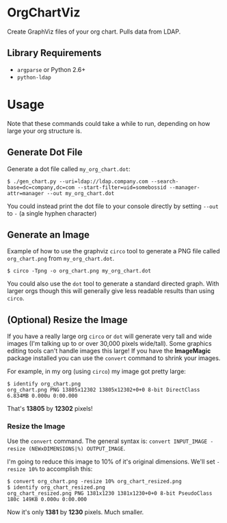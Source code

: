 # OrgChartViz

Create GraphViz files of your org chart. Pulls data from LDAP.

## Library Requirements

* `argparse` or Python 2.6+
* `python-ldap`


# Usage

Note that these commands could take a while to run, depending on how
large your org structure is.

## Generate Dot File

Generate a dot file called `my_org_chart.dot`:

    $ ./gen_chart.py --uri=ldap://ldap.company.com --search-base=dc=company,dc=com --start-filter=uid=somebossid --manager-attr=manager --out my_org_chart.dot

You could instead print the dot file to your console directly by
setting `--out` to `-` (a single hyphen character)

## Generate an Image

Example of how to use the graphviz `circo` tool to generate a PNG file called `org_chart.png` from `my_org_chart.dot`.

    $ circo -Tpng -o org_chart.png my_org_chart.dot

You could also use the `dot` tool to generate a standard directed
graph. With larger orgs though this will generally give less readable
results than using `circo`.

## (Optional) Resize the Image

If you have a really large org `circo` or `dot` will generate very
tall and wide images (I'm talking up to or over 30,000 pixels
wide/tall). Some graphics editing tools can't handle images this
large! If you have the **ImageMagic** package installed you can use
the `convert` command to shrink your images.

For example, in my org (using `circo`) my image got pretty large:

    $ identify org_chart.png
    org_chart.png PNG 13805x12302 13805x12302+0+0 8-bit DirectClass 6.834MB 0.000u 0:00.000

That's **13805** by **12302** pixels!

### Resize the Image

Use the `convert` command. The general syntax is: `convert INPUT_IMAGE
-resize (NEWxDIMENSIONS|%) OUTPUT_IMAGE`.

I'm going to reduce this image to 10% of it's original
dimensions. We'll set `-resize 10%` to accomplish this:

    $ convert org_chart.png -resize 10% org_chart_resized.png
    $ identify org_chart_resized.png
    org_chart_resized.png PNG 1381x1230 1381x1230+0+0 8-bit PseudoClass 180c 149KB 0.000u 0:00.000

Now it's only **1381** by **1230** pixels. Much smaller.
